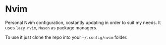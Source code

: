 # Nvim
Personal Nvim configuration, costantly updating in order to suit my needs.
It uses `lazy.nvim`, `Mason` as package managers.

To use it just clone the repo into your `~/.config/nvim` folder.
